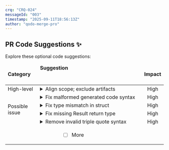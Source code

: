 ```yaml
---
crq: "CRQ-024"
messageId: "003"
timestamp: "2025-09-11T18:56:13Z"
author: "qodo-merge-pro"
---
```


## PR Code Suggestions ✨

<!-- 898181e -->

Explore these optional code suggestions:

<table><thead><tr><td><strong>Category</strong></td><td align=left><strong>Suggestion&nbsp; &nbsp; &nbsp; &nbsp; &nbsp; &nbsp; &nbsp; &nbsp; &nbsp; &nbsp; &nbsp; &nbsp; &nbsp; &nbsp; &nbsp; &nbsp; &nbsp; &nbsp; &nbsp; &nbsp; &nbsp; &nbsp; &nbsp; &nbsp; &nbsp; &nbsp; &nbsp; &nbsp; &nbsp; &nbsp; &nbsp; &nbsp; &nbsp; &nbsp; &nbsp; &nbsp; &nbsp; &nbsp; &nbsp; &nbsp; &nbsp; &nbsp; &nbsp; &nbsp; &nbsp; &nbsp; &nbsp; &nbsp; &nbsp; &nbsp; &nbsp; &nbsp; &nbsp; &nbsp; &nbsp; &nbsp; &nbsp; &nbsp; &nbsp; &nbsp; &nbsp; &nbsp; &nbsp; &nbsp; &nbsp; &nbsp; </strong></td><td align=center><strong>Impact</strong></td></tr><tbody><tr><td rowspan=1>High-level</td>
<td>



<details><summary>Align scope; exclude artifacts</summary>

___

**The PR's description, which states it adds two SOP documents, is completely <br>mismatched with its content, which introduces a large lattice framework, <br>multiple new binaries, and development tooling. The suggestion is to either <br>update the PR description to accurately reflect these significant changes or to <br>remove the new framework code from this PR, keeping it focused solely on the <br>SOPs. Additionally, it recommends removing generated files like those in <br><code>generated_lattice_*</code> from version control to reduce repository bloat.**


### Examples:



<details>
<summary>
<a href="https://github.com/meta-introspector/git-submodules-rs-nix/pull/3/files#diff-4534ce506bbc5e0a512da2a9f61948dc44575940029777e3be9fa6f1ce706735R1-R1">generated_lattice_code/value_type.rs [1]</a>
</summary></details>



<details>
<summary>
<a href="https://github.com/meta-introspector/git-submodules-rs-nix/pull/3/files#diff-f5748eca4c07ff6b663f74f2b2f9d31bf5238ad51607c779323f77d8ee8d05f8R1-R34789">self/reflection/directory/devshell_graph.dot [1-34789]</a>
</summary>



```dot
digraph G {
"n5zn17iz6ljsf3r91nwznad6kmnw45n7-nix-shell.drv" [label = "nix-shell.drv", shape = box, style = filled, fillcolor = "#ff0000"];
"1c09d6x52kir29lp2nia7s1zrisxs9w7-cargo-1.89.0.drv" -> "n5zn17iz6ljsf3r91nwznad6kmnw45n7-nix-shell.drv" [color = "black"];
"22409l79ycnvmgg642spxv2kwcvq6p26-rust-default-1.91.0-nightly-2025-09-10.drv" -> "n5zn17iz6ljsf3r91nwznad6kmnw45n7-nix-shell.drv" [color = "red"];
"2qa5nb814k0z6yc6kygx8f4935v1hl8v-emacs-cargo-mode-20250529.1140.drv" -> "n5zn17iz6ljsf3r91nwznad6kmnw45n7-nix-shell.drv" [color = "green"];
"3y0bcx4a7zl262a8p891hg5q5jjccrmy-emacs-magit-20250826.651.drv" -> "n5zn17iz6ljsf3r91nwznad6kmnw45n7-nix-shell.drv" [color = "blue"];
"46mhgflpndhr99rccamikg7pjwknxylg-git-2.50.1.drv" -> "n5zn17iz6ljsf3r91nwznad6kmnw45n7-nix-shell.drv" [color = "magenta"];
"84l46d8m8lpk8wcsgvsz6hh4hg1lvav8-emacs-dap-mode-20250406.2127.drv" -> "n5zn17iz6ljsf3r91nwznad6kmnw45n7-nix-shell.drv" [color = "burlywood"];
"9akpn04gp3yagyj0p80lgb9z5bwbp1j8-emacs-rustic-20250630.1332.drv" -> "n5zn17iz6ljsf3r91nwznad6kmnw45n7-nix-shell.drv" [color = "black"];
"bgg84v4jbgd1dnwirqnqv7hy9vlxc0ac-emacs-rust-mode-20250705.1444.drv" -> "n5zn17iz6ljsf3r91nwznad6kmnw45n7-nix-shell.drv" [color = "red"];

 ... (clipped 34779 lines)
```
</details>




### Solution Walkthrough:



#### Before:
```dot
// PR Description: "Adds two SOP markdown files for CRQ-driven development."

// Actual PR Content:
- flake.nix (adds submodule-collector, valgrind, emacs packages)
- submodule-collector/ (new Rust binary)
- project_file_lattice_builder/ (new Rust binary)
- lattice_code_generator/ (new Rust library)
- report-analyzer-rs/ (new Rust crate)
- ... (many other new Rust applications and libraries)
- generated_lattice_code/ (new directory with generated, unformatted code)
- generated_lattice_structure/ (another new directory with generated code)
- self/reflection/directory/devshell_graph.dot (large generated graph file)
// Note: The described SOP markdown files are not present in the diff.

```



#### After:
```dot
// Option A: PR is re-scoped to match description
// PR Description: "Adds two SOP markdown files for CRQ-driven development."

// Actual PR Content:
- docs/sops/SOP_Bootstrap_CRQ_Hypothesis_Implementation.md (new file)
- docs/sops/SOP_Refactoring_with_CRQ_Branches.md (new file)
// All other changes are moved to a separate, accurately described PR.

// Option B: Description is updated and generated files are removed
// PR Description: "Feat: Implement Lattice Framework for code analysis."

// Actual PR Content:
- .gitignore (updated to ignore generated files like `generated_lattice_*` and `*.dot`)
- flake.nix (adds new packages)
- submodule-collector/ (new Rust binary)
- ... (all other handwritten source code)
// The `generated_lattice_*` and `.dot` files are removed from the PR.

```




<details><summary>Suggestion importance[1-10]: 10</summary>

__

Why: This suggestion correctly identifies the most critical issue: a massive discrepancy between the PR's description (adding two documents) and its actual content (a vast new framework), making it unreviewable.


</details></details></td><td align=center>High

</td></tr><tr><td rowspan=4>Possible issue</td>
<td>



<details><summary>Fix malformed generated code syntax</summary>

___

**The generated code is malformed with incorrect syntax in the match statement and <br>missing return values. The match arms don't return values and the function calls <br>in <code>zos_sequence</code> are missing parameters for the prime value variants.**

[generated_lattice_code/value_type.rs [1]](https://github.com/meta-introspector/git-submodules-rs-nix/pull/3/files#diff-4534ce506bbc5e0a512da2a9f61948dc44575940029777e3be9fa6f1ce706735R1-R1)

```diff
-# [derive (Debug , PartialEq , Eq , Clone , Copy)] pub enum ValueType { Bit , ThreeValue , FiveValue , PrimeValue7 (u8) , PrimeValue11 (u8) , PrimeValue13 (u8) , PrimeValue17 (u8) , PrimeValue19 (u8) , } impl ValueType { pub fn count (& self) -> u8 { match self { ValueType :: Bit , ValueType :: ThreeValue , ValueType :: FiveValue , ValueType :: PrimeValue7 (p) , ValueType :: PrimeValue11 (p) , ValueType :: PrimeValue13 (p) , ValueType :: PrimeValue17 (p) , ValueType :: PrimeValue19 (p) , } } pub fn zos_sequence () -> Vec < ValueType > { vec ! [ValueType :: Bit , ValueType :: ThreeValue , ValueType :: FiveValue , ValueType :: PrimeValue7 , ValueType :: PrimeValue11 , ValueType :: PrimeValue13 , ValueType :: PrimeValue17 , ValueType :: PrimeValue19 ,] } }
+#[derive(Debug, PartialEq, Eq, Clone, Copy)]
+pub enum ValueType {
+    Bit,
+    ThreeValue,
+    FiveValue,
+    PrimeValue7(u8),
+    PrimeValue11(u8),
+    PrimeValue13(u8),
+    PrimeValue17(u8),
+    PrimeValue19(u8),
+}
 
+impl ValueType {
+    pub fn count(&self) -> u8 {
+        match self {
+            ValueType::Bit => 2,
+            ValueType::ThreeValue => 3,
+            ValueType::FiveValue => 5,
+            ValueType::PrimeValue7(_) => 7,
+            ValueType::PrimeValue11(_) => 11,
+            ValueType::PrimeValue13(_) => 13,
+            ValueType::PrimeValue17(_) => 17,
+            ValueType::PrimeValue19(_) => 19,
+        }
+    }
+    
+    pub fn zos_sequence() -> Vec<ValueType> {
+        vec![
+            ValueType::Bit,
+            ValueType::ThreeValue,
+            ValueType::FiveValue,
+            ValueType::PrimeValue7(0),
+            ValueType::PrimeValue11(0),
+            ValueType::PrimeValue13(0),
+            ValueType::PrimeValue17(0),
+            ValueType::PrimeValue19(0),
+        ]
+    }
+}
+
```



`[To ensure code accuracy, apply this suggestion manually]`


<details><summary>Suggestion importance[1-10]: 10</summary>

__

Why: The suggestion correctly identifies that the generated code in `value_type.rs` is syntactically incorrect and would fail to compile, fixing critical errors in the `match` statement and `vec!` macro usage.


</details></details></td><td align=center>High

</td></tr><tr><td>



<details><summary>Fix type mismatch in struct</summary>

___

**The generated code has incorrect type usage - <code>instances</code> field should contain <br><code>Instance<T></code> objects, not <code>T</code> objects directly. The <code>add_instance</code> method pushes an <br><code>Instance<T></code> to a <code>Vec<T></code> which is a type mismatch.**

[generated_lattice_code/lattice_layer_struct.rs [1]](https://github.com/meta-introspector/git-submodules-rs-nix/pull/3/files#diff-0aacd04a7a621f806b54ffa94092f874682700841e03474720504945ec824126R1-R1)

```diff
-# [derive (Debug , Clone)] pub struct LatticeLayer < T : HasValueCount + std :: fmt :: Debug > { pub value_type : ValueType , pub instances : Vec < T > , } impl < T : HasValueCount + std :: fmt :: Debug > LatticeLayer < T > { pub fn new (value_type : ValueType) -> Self { Self { value_type , instances : Vec :: new () } } pub fn add_instance (& mut self , instance : Instance < T >) { assert_eq ! (instance . units [0] . value_count () , self . value_type . count () , "Instance unit value count must match layer's value type") ; self . instances . push (instance) ; } pub fn describe (& self) { println ! ("\n--- Lattice Layer: {:?} (k={}) ---" , self . value_type , self . value_type . count ()) ; for instance in & self . instances { instance . describe () ; } } }
+#[derive(Debug, Clone)]
+pub struct LatticeLayer<T: HasValueCount + std::fmt::Debug> {
+    pub value_type: ValueType,
+    pub instances: Vec<Instance<T>>,
+}
 
+impl<T: HasValueCount + std::fmt::Debug> LatticeLayer<T> {
+    pub fn new(value_type: ValueType) -> Self {
+        Self {
+            value_type,
+            instances: Vec::new(),
+        }
+    }
+    
+    pub fn add_instance(&mut self, instance: Instance<T>) {
+        assert_eq!(
+            instance.units[0].value_count(),
+            self.value_type.count(),
+            "Instance unit value count must match layer's value type"
+        );
+        self.instances.push(instance);
+    }
+    
+    pub fn describe(&self) {
+        println!("\n--- Lattice Layer: {:?} (k={}) ---", self.value_type, self.value_type.count());
+        for instance in &self.instances {
+            instance.describe();
+        }
+    }
+}
+
```



`[To ensure code accuracy, apply this suggestion manually]`


<details><summary>Suggestion importance[1-10]: 10</summary>

__

Why: The suggestion correctly identifies a critical type mismatch in the `LatticeLayer` struct where `instances` is `Vec<T>` but should be `Vec<Instance<T>>`, which would cause a compilation failure.


</details></details></td><td align=center>High

</td></tr><tr><td>



<details><summary>Fix missing Result return type</summary>

___

**The main function returns <code>Ok(())</code> but is not declared to return a <code>Result</code> type. <br>This will cause a compilation error since <code>Ok(())</code> can only be returned from <br>functions with a <code>Result</code> return type.**

[src/lattice_mapper_app.rs [136-209]](https://github.com/meta-introspector/git-submodules-rs-nix/pull/3/files#diff-d4b10dc90da2ebd2e54c216c08faf398915f797cc4bf2e94185cd40832762c62R136-R209)

```diff
-fn main() {
+fn main() -> Result<(), Box<dyn std::error::Error>> {
     println!("\n--- Lattice Mapper Application ---");
     ...
     Ok(())
 }
```



`[To ensure code accuracy, apply this suggestion manually]`


<details><summary>Suggestion importance[1-10]: 9</summary>

__

Why: The suggestion correctly identifies a compilation error where the `main` function attempts to return `Ok(())` without being declared to return a `Result` type.


</details></details></td><td align=center>High

</td></tr><tr><td>



<details><summary>Remove invalid triple quote syntax</summary>

___

**The file starts with triple quotes which is invalid Rust syntax. Rust uses <code>//!</code> <br>for module-level documentation comments, not triple quotes. This will prevent <br>the file from compiling.**

[src/grand_unified_search.rs [1-148]](https://github.com/meta-introspector/git-submodules-rs-nix/pull/3/files#diff-b8a48c02f53b75052bc23d20df7488207a5b86d7815d3fb29ef0b8b985553ab1R1-R148)

```diff
-"""//! This program conceptually outlines a "Grand Unified Search" system in Rust.
+//! This program conceptually outlines a "Grand Unified Search" system in Rust.
 //! It aims to demonstrate how a program could parse its own code, search for similar
 //! programs within a vast repository (like 10k submodules), and interact with LLMs
 //! for knowledge extraction, all within the framework of our defined lattice.
 ...
-""
```



`[To ensure code accuracy, apply this suggestion manually]`


<details><summary>Suggestion importance[1-10]: 9</summary>

__

Why: The suggestion correctly points out that the entire file is wrapped in triple quotes, which is invalid Rust syntax and would cause a compilation failure.


</details></details></td><td align=center>High

</td></tr>
<tr><td align="center" colspan="2">

- [ ] More <!-- /improve --more_suggestions=true -->

</td><td></td></tr></tbody></table>

